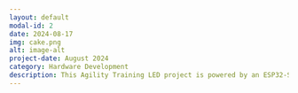 ```yaml
---
layout: default
modal-id: 2
date: 2024-08-17
img: cake.png
alt: image-alt
project-date: August 2024
category: Hardware Development
description: This Agility Training LED project is powered by an ESP32-S3 and uses ESP-NOW to communicate with multiple LED devices. A trainer taps the lit device to turn it off, which then signals another random LED device to light up. The system is highly programmable, allowing for changes in LED light color and patterns to suit different training purposes. ESP-NOW provides a much better wireless communication range and lower power consumption compared to similar Bluetooth devices on the market. This project will be open-sourced soon.
---
```

